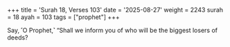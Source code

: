 +++
title = 'Surah 18, Verses 103'
date = '2025-08-27'
weight = 2243
surah = 18
ayah = 103
tags = ["prophet"]
+++

Say, ˹O Prophet,˺ “Shall we inform you of who will be the biggest losers of deeds?